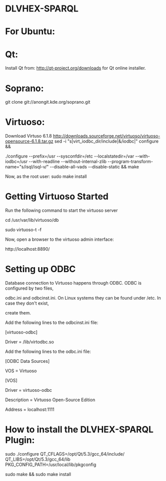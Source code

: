 DLVHEX-SPARQL
=============

For Ubuntu:
==========

Qt:
===
Install Qt from: http://qt-project.org/downloads for Qt online installer.

Soprano:
========
git clone git://anongit.kde.org/soprano.git

Virtuoso:
=========
Download Virtuso 6.1.8
http://downloads.sourceforge.net/virtuoso/virtuoso-opensource-6.1.8.tar.gz
sed -i "s|virt_iodbc_dir/include|&/iodbc|" configure &&

./configure --prefix=/usr 
 --sysconfdir=/etc 
 --localstatedir=/var 
 --with-iodbc=/usr 
 --with-readline 
 --without-internal-zlib 
 --program-transform-name="s/isql/isql-v/" 
 --disable-all-vads 
 --disable-static &&
make

Now, as the root user:
sudo make install

Getting Virtuoso Started
========================

Run the following command to start the virtuoso server

cd /usr/var/lib/virtuoso/db 

sudo virtuoso-t -f

Now, open a browser to the virtuoso admin interface: 

http://localhost:8890/

Setting up ODBC
===============

Database connection to Virtuoso happens through ODBC. ODBC is configured by two files, 

odbc.ini and odbcinst.ini. On Linux systems they can be found under /etc. In case they don't exist, 

create them.

Add the following lines to the odbcinst.ini file:

[virtuoso-odbc] 

Driver = <prefix>/lib/virtodbc.so 

Add the following lines to the odbc.ini file:

[ODBC Data Sources] 

VOS = Virtuoso 

[VOS] 

Driver = virtuoso-odbc 

Description = Virtuoso Open-Source Edition 

Address = localhost:1111


How to install the DLVHEX-SPARQL Plugin:
========================================

sudo ./configure QT_CFLAGS=/opt/Qt/5.3/gcc_64/include/ QT_LIBS=/opt/Qt/5.3/gcc_64/lib PKG_CONFIG_PATH=/usr/local/lib/pkgconfig

sudo make && sudo make install
